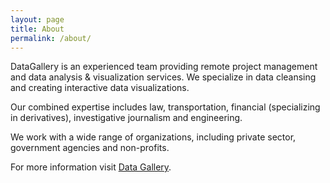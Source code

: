 ```yaml
---
layout: page
title: About
permalink: /about/
---
```


DataGallery is an experienced team providing remote project management and data analysis & visualization services.  We specialize in data cleansing and creating interactive data visualizations.

Our combined expertise includes law, transportation, financial (specializing in derivatives), investigative journalism and engineering.

We work with a wide range of organizations, including private sector, government agencies and non-profits.

For more information visit [Data Gallery][Data Gallery Landing].

[Data Gallery landing]: https://datagallery.io#contact
